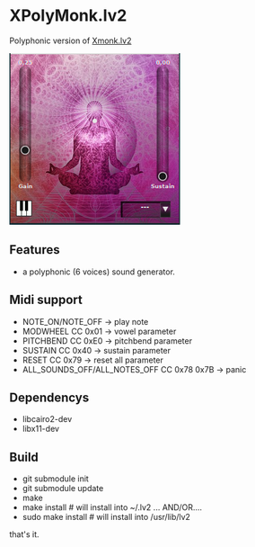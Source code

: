 # XPolyMonk.lv2

Polyphonic version of [Xmonk.lv2](https://github.com/brummer10/Xmonk.lv2)

![xmonk](https://github.com/brummer10/XPolyMonk.lv2/raw/master/xmonk.png)


## Features

- a polyphonic (6 voices) sound generator.


## Midi support

- NOTE_ON/NOTE_OFF -> play note
- MODWHEEL CC 0x01 -> vowel parameter
- PITCHBEND CC 0xE0 -> pitchbend parameter
- SUSTAIN CC 0x40 -> sustain parameter
- RESET CC 0x79 -> reset all parameter
- ALL_SOUNDS_OFF/ALL_NOTES_OFF CC 0x78 0x7B -> panic


## Dependencys

- libcairo2-dev
- libx11-dev


## Build
- git submodule init
- git submodule update
- make
- make install # will install into ~/.lv2 ... AND/OR....
- sudo make install # will install into /usr/lib/lv2

that's it.
